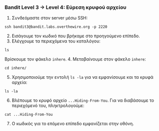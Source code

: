 ### Bandit Level 3 → Level 4: Εύρεση κρυφού αρχείου
1. Συνδεόμαστε στον server μέσω SSH:
```console
ssh bandit3@bandit.labs.overthewire.org -p 2220
```
2. Εισάγουμε τον κωδικό που βρήκαμε στο προηγούμενο επίπεδο.
3. Ελέγχουμε τα περιεχόμενα του καταλόγου:
```console
ls
```
Βρίσκουμε τον φάκελο `inhere`.
4. Μεταβαίνουμε στον φάκελο `inhere`:
```console
cd inhere/
```
5. Χρησιμοποιούμε την εντολή `ls -la` για να εμφανίσουμε και τα κρυφά αρχεία:
```console
ls -la
```
6. Βλέπουμε το κρυφό αρχείο `...Hiding-From-You`. Για να διαβάσουμε το περιεχόμενό του, πληκτρολογούμε:
```console
cat ...Hiding-From-You
```
7. Ο κωδικός για το επόμενο επίπεδο εμφανίζεται στην οθόνη.